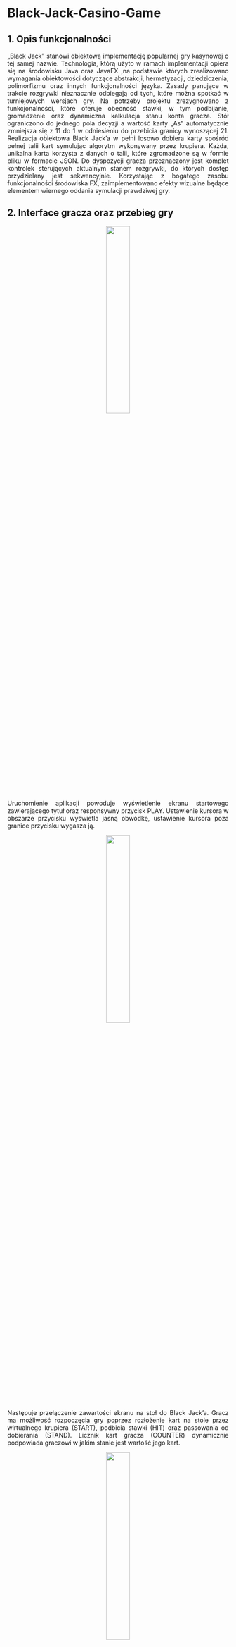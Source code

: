 # Black-Jack-Casino-Game

## 1. Opis funkcjonalności

<p align="justify"> „Black Jack” stanowi obiektową implementację popularnej gry kasynowej o tej samej nazwie.
Technologia, którą użyto w ramach implementacji opiera się na środowisku Java oraz JavaFX ,na
podstawie których zrealizowano wymagania obiektowości dotyczące abstrakcji, hermetyzacji,
dziedziczenia, polimorfizmu oraz innych funkcjonalności języka.
Zasady panujące w trakcie rozgrywki nieznacznie odbiegają od tych, które można spotkać w
turniejowych wersjach gry. Na potrzeby projektu zrezygnowano z funkcjonalności, które oferuje obecność
stawki, w tym podbijanie, gromadzenie oraz dynamiczna kalkulacja stanu konta gracza. Stół ograniczono
do jednego pola decyzji a wartość karty „As” automatycznie zmniejsza się z 11 do 1 w odniesieniu do
przebicia granicy wynoszącej 21.
Realizacja obiektowa Black Jack’a w pełni losowo dobiera karty spośród pełnej talii kart symulując
algorytm wykonywany przez krupiera. Każda, unikalna karta korzysta z danych o talii, które zgromadzone
są w formie pliku w formacie JSON.
Do dyspozycji gracza przeznaczony jest komplet kontrolek sterujących aktualnym stanem
rozgrywki, do których dostęp przydzielany jest sekwencyjnie. Korzystając z bogatego zasobu
funkcjonalności środowiska FX, zaimplementowano efekty wizualne będące elementem wiernego oddania
symulacji prawdziwej gry. </p>

## 2. Interface gracza oraz przebieg gry
<p align="center" width="100%">
    <img width="33%" src="https://user-images.githubusercontent.com/130700114/231870529-ca41f32b-738e-415b-90fe-1d33b1d71076.png">
</p>

<p align="justify"> Uruchomienie aplikacji powoduje wyświetlenie ekranu startowego zawierającego tytuł oraz responsywny przycisk PLAY. Ustawienie kursora w obszarze przycisku wyświetla jasną obwódkę, ustawienie kursora poza granice przycisku wygasza ją. </p>

<p align="center" width="100%">
    <img width="33%" src="https://user-images.githubusercontent.com/130700114/231870991-329f7868-233f-4b4a-8d4c-0c8a519c48df.png">
</p>

<p align="justify"> Następuje przełączenie zawartości ekranu na stoł do Black Jack’a. Gracz ma możliwość rozpoczęcia gry poprzez rozłożenie kart na stole przez wirtualnego krupiera (START), podbicia stawki (HIT) oraz passowania od dobierania (STAND). Licznik kart gracza (COUNTER) dynamicznie podpowiada graczowi w jakim stanie jest wartość jego kart.  </p>

<p align="center" width="100%">
    <img width="33%" src="https://user-images.githubusercontent.com/130700114/231871245-ffb37d92-0a22-4334-bbff-2681961e70e0.png">
</p>

<p align="center" width="100%">
    <img width="33%" src="https://user-images.githubusercontent.com/130700114/231871315-0d4efe0b-7a0a-4ab1-a6f2-b9bf79b33bd4.png">
</p>

<p align="justify"> W ramach decyzji gracza o podbiciu kartą, kolejna zostaje wylosowana i ustawiona w okolicy pola decyzyjnego. Następuje odkrycie drugiej karty krupiera, który musi dobierać jeśli wartość jego kart jest mniejsza niż 17. Od tej pory gracz nie może zmieniać stanu swojej kolekcji. Wirtualny krupier porównuje stan kart gracza oraz swoich, powiadamiając o wygranej jednego  z dwóch uczestników gry lub o nierozstrzygnięciu gry w przypadku identycznych wartości. </p>
